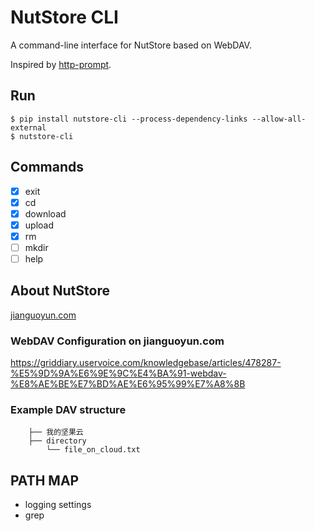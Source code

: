# NutStore CLI

A command-line interface for NutStore based on WebDAV.

Inspired by [http-prompt](https://github.com/eliangcs/http-prompt).

## Run

```
$ pip install nutstore-cli --process-dependency-links --allow-all-external
$ nutstore-cli
```

## Commands

- [x] exit
- [x] cd
- [x] download
- [x] upload
- [x] rm
- [ ] mkdir
- [ ] help

## About NutStore

[jianguoyun.com](https://www.jianguoyun.com/)

### WebDAV Configuration on jianguoyun.com

https://griddiary.uservoice.com/knowledgebase/articles/478287-%E5%9D%9A%E6%9E%9C%E4%BA%91-webdav-%E8%AE%BE%E7%BD%AE%E6%95%99%E7%A8%8B


### Example DAV structure

```
    ├── 我的坚果云
    ├── directory
        └── file_on_cloud.txt
```


## PATH MAP

- logging settings
- grep

